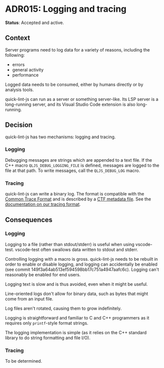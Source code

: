 # ADR015: Logging and tracing

**Status**: Accepted and active.

## Context

Server programs need to log data for a variety of reasons, including the
following:

* errors
* general activity
* performance

Logged data needs to be consumed, either by humans directly or by analysis tools.

quick-lint-js can run as a server or something server-like. Its LSP server is a
long-running server, and its Visual Studio Code extension is also long-running.

## Decision

quick-lint-js has two mechanisms: logging and tracing.

### Logging

Debugging messages are strings which are appended to a text file. If the C++
macro `QLJS_DEBUG_LOGGING_FILE` is defined, messages are logged to the file at
that path. To write messages, call the `QLJS_DEBUG_LOG` macro.

### Tracing

quick-lint-js can write a binary log. The format is compatible with the [Common
Trace Format][] and is described by a [CTF metadata
file](../../src/quick-lint-js/trace-metadata.cpp). See the [documentation on our
tracing format](../TRACING.md).

## Consequences

### Logging

Logging to a file (rather than stdout/stderr) is useful when using vscode-test.
vscode-test often swallows data written to stdout and stderr.

Controlling logging with a macro is gross. quick-lint-js needs to be rebuilt in
order to enable or disable logging, and logging can accidentally be enabled (see
commit 149f3a64ab513ef594598bb17c751a4947aafc6c). Logging can't reasonably be
enabled for end users.

Logging text is slow and is thus avoided, even when it might be useful.

Line-oriented logs don't allow for binary data, such as bytes that might come
from an input file.

Log files aren't rotated, causing them to grow indefinitely.

Logging is straightforward and familiar to C and C++ programmers as it requires
only `printf`-style format strings.

The logging implementation is simple (as it relies on the C++ standard library
to do string formatting and file I/O).

### Tracing

To be determined.

[Common Trace Format]: https://diamon.org/ctf/
